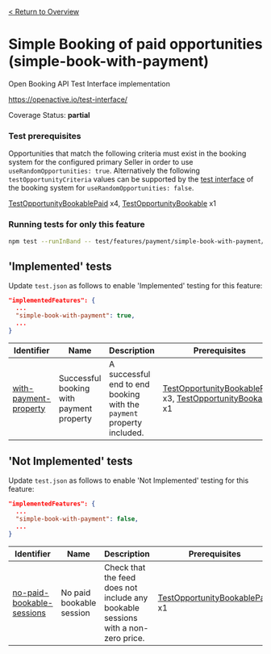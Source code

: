 [< Return to Overview](../../README.md)
# Simple Booking of paid opportunities (simple-book-with-payment)

Open Booking API Test Interface implementation

https://openactive.io/test-interface/

Coverage Status: **partial**
### Test prerequisites
Opportunities that match the following criteria must exist in the booking system for the configured primary Seller in order to use `useRandomOpportunities: true`. Alternatively the following `testOpportunityCriteria` values can be supported by the [test interface](https://openactive.io/test-interface/) of the booking system for `useRandomOpportunities: false`.

[TestOpportunityBookablePaid](https://openactive.io/test-interface#TestOpportunityBookablePaid) x4, [TestOpportunityBookable](https://openactive.io/test-interface#TestOpportunityBookable) x1


### Running tests for only this feature

```bash
npm test --runInBand -- test/features/payment/simple-book-with-payment/
```



## 'Implemented' tests

Update `test.json` as follows to enable 'Implemented' testing for this feature:

```json
"implementedFeatures": {
  ...
  "simple-book-with-payment": true,
  ...
}
```


| Identifier | Name | Description | Prerequisites |
|------------|------|-------------|---------------|
| [with-payment-property](./implemented/with-payment-property-test.js) | Successful booking with payment property | A successful end to end booking with the `payment` property included. | [TestOpportunityBookablePaid](https://openactive.io/test-interface#TestOpportunityBookablePaid) x3, [TestOpportunityBookable](https://openactive.io/test-interface#TestOpportunityBookable) x1 |



## 'Not Implemented' tests

Update `test.json` as follows to enable 'Not Implemented' testing for this feature:

```json
"implementedFeatures": {
  ...
  "simple-book-with-payment": false,
  ...
}
```


| Identifier | Name | Description | Prerequisites |
|------------|------|-------------|---------------|
| [no-paid-bookable-sessions](./not-implemented/no-paid-bookable-sessions-test.js) | No paid bookable session | Check that the feed does not include any bookable sessions with a non-zero price. | [TestOpportunityBookablePaid](https://openactive.io/test-interface#TestOpportunityBookablePaid) x1 |

